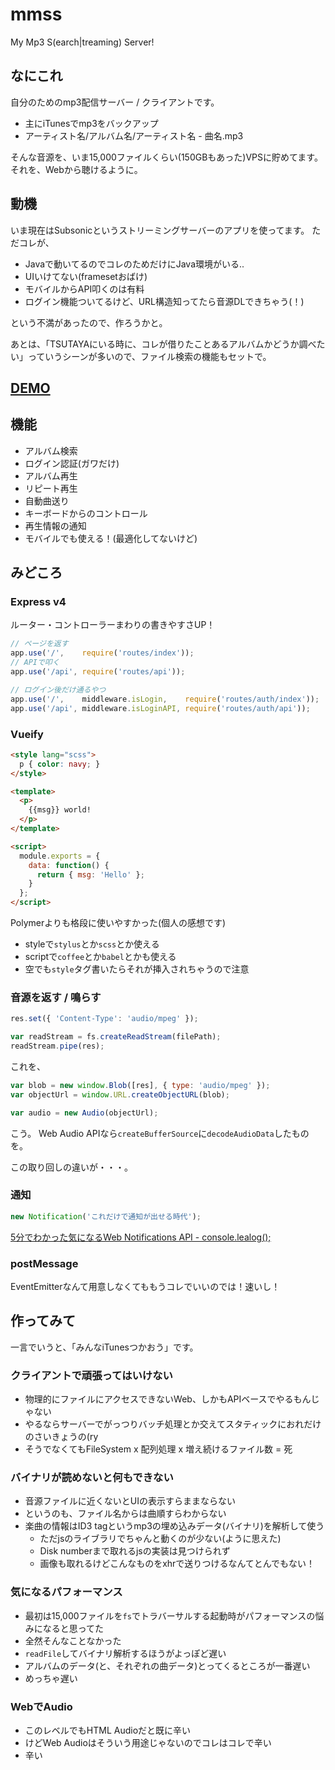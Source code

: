 # mmss
My Mp3 S(earch|treaming) Server!

## なにこれ
自分のためのmp3配信サーバー / クライアントです。

- 主にiTunesでmp3をバックアップ
- アーティスト名/アルバム名/アーティスト名 - 曲名.mp3

そんな音源を、いま15,000ファイルくらい(150GBもあった)VPSに貯めてます。
それを、Webから聴けるように。

## 動機
いま現在はSubsonicというストリーミングサーバーのアプリを使ってます。
ただコレが、

- Javaで動いてるのでコレのためだけにJava環境がいる..
- UIいけてない(framesetおばけ)
- モバイルからAPI叩くのは有料
- ログイン機能ついてるけど、URL構造知ってたら音源DLできちゃう(！)

という不満があったので、作ろうかと。

あとは、「TSUTAYAにいる時に、コレが借りたことあるアルバムかどうか調べたい」っていうシーンが多いので、ファイル検索の機能もセットで。

## [DEMO](http://dev.lealog.net:9999)

## 機能
- アルバム検索
- ログイン認証(ガワだけ)
- アルバム再生
- リピート再生
- 自動曲送り
- キーボードからのコントロール
- 再生情報の通知
- モバイルでも使える！(最適化してないけど)

## みどころ
### Express v4

ルーター・コントローラーまわりの書きやすさUP！
```javascript
// ページを返す
app.use('/',    require('routes/index'));
// APIで叩く
app.use('/api', require('routes/api'));

// ログイン後だけ通るやつ
app.use('/',    middleware.isLogin,    require('routes/auth/index'));
app.use('/api', middleware.isLoginAPI, require('routes/auth/api'));
```

### Vueify

```html
<style lang="scss">
  p { color: navy; }
</style>

<template>
  <p>
    {{msg}} world!
  </p>
</template>

<script>
  module.exports = {
    data: function() {
      return { msg: 'Hello' };
    }
  };
</script>
```

Polymerよりも格段に使いやすかった(個人の感想です)

- styleで`stylus`とか`scss`とか使える
- scriptで`coffee`とか`babel`とかも使える
- 空でも`style`タグ書いたらそれが挿入されちゃうので注意

### 音源を返す / 鳴らす
```javascript
res.set({ 'Content-Type': 'audio/mpeg' });

var readStream = fs.createReadStream(filePath);
readStream.pipe(res);
```

これを、

```javascript
var blob = new window.Blob([res], { type: 'audio/mpeg' });
var objectUrl = window.URL.createObjectURL(blob);

var audio = new Audio(objectUrl);
```

こう。
Web Audio APIなら`createBufferSource`に`decodeAudioData`したものを。

この取り回しの違いが・・・。

### 通知
```javascript
new Notification('これだけで通知が出せる時代');
```

[5分でわかった気になるWeb Notifications API - console.lealog();](http://lealog.hateblo.jp/entry/2015/10/07/105102)

### postMessage
EventEmitterなんて用意しなくてももうコレでいいのでは！速いし！

## 作ってみて
一言でいうと、「みんなiTunesつかおう」です。

### クライアントで頑張ってはいけない
- 物理的にファイルにアクセスできないWeb、しかもAPIベースでやるもんじゃない
- やるならサーバーでがっつりバッチ処理とか交えてスタティックにおれだけのさいきょうの(ry
- そうでなくてもFileSystem x 配列処理 x 増え続けるファイル数 = 死

### バイナリが読めないと何もできない
- 音源ファイルに近くないとUIの表示すらままならない
- というのも、ファイル名からは曲順すらわからない
- 楽曲の情報はID3 tagというmp3の埋め込みデータ(バイナリ)を解析して使う
  - ただjsのライブラリでちゃんと動くのが少ない(ように思えた)
  - Disk numberまで取れるjsの実装は見つけられず
  - 画像も取れるけどこんなものをxhrで送りつけるなんてとんでもない！

### 気になるパフォーマンス
- 最初は15,000ファイルを`fs`でトラバーサルする起動時がパフォーマンスの悩みになると思ってた
- 全然そんなことなかった
- `readFile`してバイナリ解析するほうがよっぽど遅い
- アルバムのデータ(と、それぞれの曲データ)とってくるところが一番遅い
- めっちゃ遅い

### WebでAudio
- このレベルでもHTML Audioだと既に辛い
- けどWeb Audioはそういう用途じゃないのでコレはコレで辛い
- 辛い
